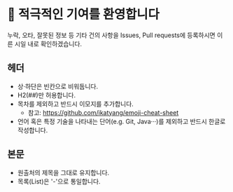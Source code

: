 
# :tada: 적극적인 기여를 환영합니다

누락, 오타, 잘못된 정보 등 기타 건의 사항을 Issues, Pull requests에 등록하시면 이른 시일 내로 확인하겠습니다. 

## 헤더

- 상·하단은 빈칸으로 비워둡니다.
- H2(##)만 허용합니다.
- 목차를 제외하고 반드시 이모지를 추가합니다. 
    - 참고: https://github.com/ikatyang/emoji-cheat-sheet
- 언어 혹은 특정 기술을 나타내는 단어(e.g. Git, Java···)를 제외하고 반드시 한글로 작성합니다.

## 본문

- 원출처의 제목을 그대로 유지합니다.
- 목록(List)은 '-'으로 통일합니다. 
